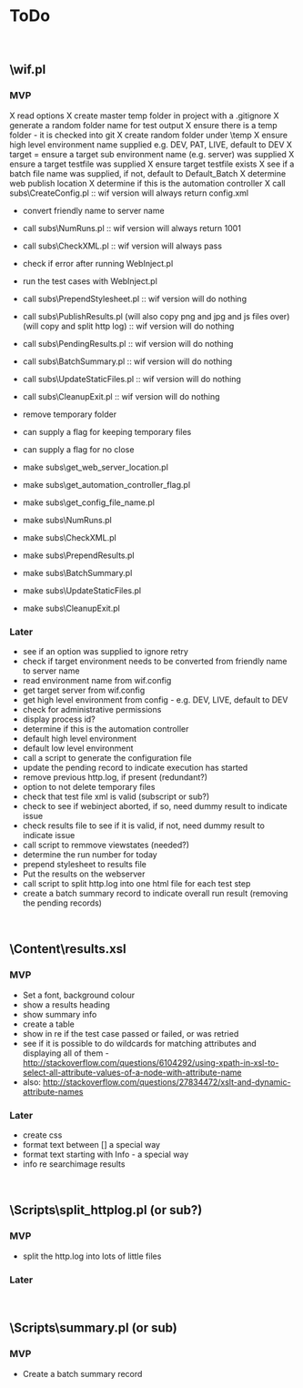 # ToDo

<br />


## \wif.pl

### MVP
X read options
X create master temp folder in project with a .gitignore
X generate a random folder name for test output
X ensure there is a temp folder - it is checked into git
X create random folder under \temp
X ensure high level environment name supplied e.g. DEV, PAT, LIVE, default to DEV
X target = ensure a target sub environment name (e.g. server) was supplied
X ensure a target testfile was supplied
X ensure target testfile exists
X see if a batch file name was supplied, if not, default to Default_Batch
X determine web publish location
X determine if this is the automation controller
X call subs\CreateConfig.pl :: wif version will always return config.xml
* convert friendly name to server name
* call subs\NumRuns.pl :: wif version will always return 1001
* call subs\CheckXML.pl :: wif version will always pass
* check if error after running WebInject.pl
* run the test cases with WebInject.pl
* call subs\PrependStylesheet.pl :: wif version will do nothing
* call subs\PublishResults.pl (will also copy png and jpg and js files over) (will copy and split http log) :: wif version will do nothing
* call subs\PendingResults.pl :: wif version will do nothing
* call subs\BatchSummary.pl :: wif version will do nothing
* call subs\UpdateStaticFiles.pl :: wif version will do nothing
* call subs\CleanupExit.pl :: wif version will do nothing
* remove temporary folder
* can supply a flag for keeping temporary files
* can supply a flag for no close

* make subs\get_web_server_location.pl
* make subs\get_automation_controller_flag.pl
* make subs\get_config_file_name.pl
* make subs\NumRuns.pl
* make subs\CheckXML.pl
* make subs\PrependResults.pl
* make subs\BatchSummary.pl
* make subs\UpdateStaticFiles.pl
* make subs\CleanupExit.pl


### Later
* see if an option was supplied to ignore retry
* check if target environment needs to be converted from friendly name to server name
* read environment name from wif.config
* get target server from wif.config
* get high level environment from config - e.g. DEV, LIVE, default to DEV
* check for administrative permissions
* display process id?
* determine if this is the automation controller
* default high level environment
* default low level environment
* call a script to generate the configuration file
* update the pending record to indicate execution has started
* remove previous http.log, if present (redundant?)
* option to not delete temporary files
* check that test file xml is valid (subscript or sub?)
* check to see if webinject aborted, if so, need dummy result to indicate issue
* check results file to see if it is valid, if not, need dummy result to indicate issue
* call script to remmove viewstates (needed?)
* determine the run number for today
* prepend stylesheet to results file
* Put the results on the webserver
* call script to split http.log into one html file for each test step
* create a batch summary record to indicate overall run result (removing the pending records)

<br />


## \Content\results.xsl

### MVP
* Set a font, background colour
* show a results heading
* show summary info
* create a table
* show in re if the test case passed or failed, or was retried
* see if it is possible to do wildcards for matching attributes and displaying all of them - http://stackoverflow.com/questions/6104292/using-xpath-in-xsl-to-select-all-attribute-values-of-a-node-with-attribute-name
* also: http://stackoverflow.com/questions/27834472/xslt-and-dynamic-attribute-names

### Later
* create css
* format text between [] a special way
* format text starting with Info - a special way
* info re searchimage results

<br />


## \Scripts\split_httplog.pl (or sub?)

### MVP
* split the http.log into lots of little files

### Later

<br />


## \Scripts\summary.pl (or sub)

### MVP
* Create a batch summary record


